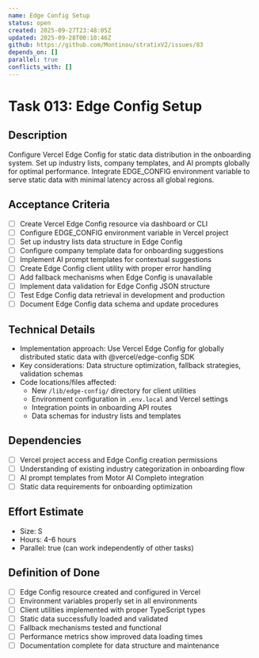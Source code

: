 ```yaml
---
name: Edge Config Setup
status: open
created: 2025-09-27T23:48:05Z
updated: 2025-09-28T00:10:46Z
github: https://github.com/Montinou/stratixV2/issues/83
depends_on: []
parallel: true
conflicts_with: []
---
```


# Task 013: Edge Config Setup

## Description
Configure Vercel Edge Config for static data distribution in the onboarding system. Set up industry lists, company templates, and AI prompts globally for optimal performance. Integrate EDGE_CONFIG environment variable to serve static data with minimal latency across all global regions.

## Acceptance Criteria
- [ ] Create Vercel Edge Config resource via dashboard or CLI
- [ ] Configure EDGE_CONFIG environment variable in Vercel project
- [ ] Set up industry lists data structure in Edge Config
- [ ] Configure company template data for onboarding suggestions
- [ ] Implement AI prompt templates for contextual suggestions
- [ ] Create Edge Config client utility with proper error handling
- [ ] Add fallback mechanisms when Edge Config is unavailable
- [ ] Implement data validation for Edge Config JSON structure
- [ ] Test Edge Config data retrieval in development and production
- [ ] Document Edge Config data schema and update procedures

## Technical Details
- Implementation approach: Use Vercel Edge Config for globally distributed static data with @vercel/edge-config SDK
- Key considerations: Data structure optimization, fallback strategies, validation schemas
- Code locations/files affected:
  - New `/lib/edge-config/` directory for client utilities
  - Environment configuration in `.env.local` and Vercel settings
  - Integration points in onboarding API routes
  - Data schemas for industry lists and templates

## Dependencies
- [ ] Vercel project access and Edge Config creation permissions
- [ ] Understanding of existing industry categorization in onboarding flow
- [ ] AI prompt templates from Motor AI Completo integration
- [ ] Static data requirements for onboarding optimization

## Effort Estimate
- Size: S
- Hours: 4-6 hours
- Parallel: true (can work independently of other tasks)

## Definition of Done
- [ ] Edge Config resource created and configured in Vercel
- [ ] Environment variables properly set in all environments
- [ ] Client utilities implemented with proper TypeScript types
- [ ] Static data successfully loaded and validated
- [ ] Fallback mechanisms tested and functional
- [ ] Performance metrics show improved data loading times
- [ ] Documentation complete for data structure and maintenance